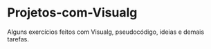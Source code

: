 # Projetos-com-Visualg
Alguns exercícios feitos com Visualg, pseudocódigo, ideias e demais tarefas.
